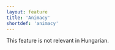 ```yaml
---
layout: feature
title: 'Animacy'
shortdef: 'animacy'
---
```


This feature is not relevant in Hungarian.
